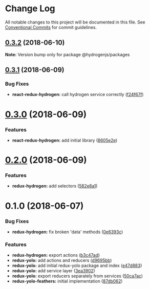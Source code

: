 # Change Log

All notable changes to this project will be documented in this file.
See [Conventional Commits](https://conventionalcommits.org) for commit guidelines.

<a name="0.3.2"></a>
## [0.3.2](https://github.com/Lemonpeach/redux-hydrogen/compare/v0.3.1...v0.3.2) (2018-06-10)




**Note:** Version bump only for package @hydrogenjs/packages

<a name="0.3.1"></a>
## [0.3.1](https://github.com/Lemonpeach/redux-hydrogen/compare/v0.3.0...v0.3.1) (2018-06-09)


### Bug Fixes

* **react-redux-hydrogen:** call hydrogen service correctly ([f24f67f](https://github.com/Lemonpeach/redux-hydrogen/commit/f24f67f))




<a name="0.3.0"></a>
# [0.3.0](https://github.com/Lemonpeach/redux-hydrogen/compare/v0.2.0...v0.3.0) (2018-06-09)


### Features

* **react-redux-hydrogen:** add initial library ([8605e2e](https://github.com/Lemonpeach/redux-hydrogen/commit/8605e2e))




<a name="0.2.0"></a>
# [0.2.0](https://github.com/Lemonpeach/redux-hydrogen/compare/v0.1.0...v0.2.0) (2018-06-09)


### Features

* **redux-hydrogen:** add selectors ([582e8a1](https://github.com/Lemonpeach/redux-hydrogen/commit/582e8a1))




<a name="0.1.0"></a>
# 0.1.0 (2018-06-07)


### Bug Fixes

* **redux-hydrogen:** fix broken 'data' methods ([0e6393c](https://github.com/Lemonpeach/redux-hydrogen/commit/0e6393c))


### Features

* **redux-hydrogen:** export actions ([b3c47ad](https://github.com/Lemonpeach/redux-hydrogen/commit/b3c47ad))
* **redux-yolo:** add actions and reducers ([d9695bb](https://github.com/Lemonpeach/redux-hydrogen/commit/d9695bb))
* **redux-yolo:** add initial redux-yolo package and index ([e47d883](https://github.com/Lemonpeach/redux-hydrogen/commit/e47d883))
* **redux-yolo:** add service layer ([3ea3902](https://github.com/Lemonpeach/redux-hydrogen/commit/3ea3902))
* **redux-yolo:** export reducers separately from services ([50ca7ac](https://github.com/Lemonpeach/redux-hydrogen/commit/50ca7ac))
* **redux-yolo-feathers:** initial implementation ([87db062](https://github.com/Lemonpeach/redux-hydrogen/commit/87db062))
